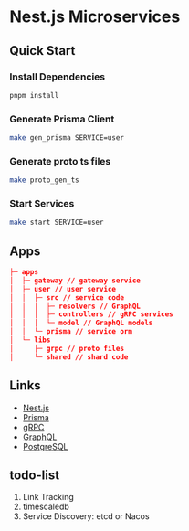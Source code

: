 # Nest.js Microservices

## Quick Start

### Install Dependencies
```bash
pnpm install
```

### Generate Prisma Client
```bash
make gen_prisma SERVICE=user
```

### Generate proto ts files
```bash
make proto_gen_ts
```

### Start Services
```bash
make start SERVICE=user
```

## Apps
```json
├─ apps
│  ├─ gateway // gateway service
│  ├─ user // user service
│  │  ├─ src // service code
│  │  │  ├─ resolvers // GraphQL
│  │  │  ├─ controllers // gRPC services
│  │  │  └─ model // GraphQL models
│  │  └─ prisma // service orm
│  └─ libs
│     ├─ grpc // proto files
│     └─ shared // shard code
```

## Links
- [Nest.js](https://nestjs.com/)
- [Prisma](https://www.prisma.io/)
- [gRPC](https://grpc.io/)
- [GraphQL](https://graphql.org/)
- [PostgreSQL](https://www.postgresql.org/)

## todo-list
1. Link Tracking
2. timescaledb
3. Service Discovery: etcd or Nacos